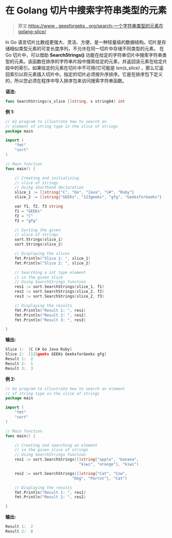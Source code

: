 # 在 Golang 切片中搜索字符串类型的元素

> 原文:[https://www . geesforgeks . org/search-一个字符串类型的元素在 golang-slice/](https://www.geeksforgeeks.org/searching-an-element-of-string-type-in-golang-slice/)

In Go 语言切片比数组更强大、灵活、方便，是一种轻量级的数据结构。切片是存储相似类型元素的可变长度序列，不允许在同一切片中存储不同类型的元素。
在 Go 切片中，可以借助 **SearchStrings()** 功能在给定的字符串切片中搜索字符串类型的元素。该函数在排序的字符串片段中搜索给定的元素，并返回该元素在给定片段中的索引。如果给定的元素在切片中不可用(它可能是 *len(s_slice)* ，那么它返回索引以将元素插入切片中。指定的切片必须按升序排序。它是在排序包下定义的，所以您必须在程序中导入排序包来访问搜索字符串函数。

**语法:**

```go
func SearchStrings(s_slice []string, s string64) int
```

**例 1:**

```go
// Go program to illustrate how to search an
// element of string type in the slice of strings
package main

import (
    "fmt"
    "sort"
)

// Main function
func main() {

    // Creating and initializing 
    // slice of strings
    // Using shorthand declaration
    slice_1 := []string{"C", "Go", "Java", "C#", "Ruby"}
    slice_2 := []string{"GEEKs", "123geeks", "gfg", "GeeksforGeeks"}

    var f1, f2, f3 string
    f1 = "GEEKs"
    f2 = "C"
    f3 = "gfg"

    // Sorting the given 
    // slice of strings
    sort.Strings(slice_1)
    sort.Strings(slice_2)

    // Displaying the slices
    fmt.Println("Slice 1: ", slice_1)
    fmt.Println("Slice 2: ", slice_2)

    // Searching a int type element 
    // in the given slice
    // Using SearchStrings function
    res1 := sort.SearchStrings(slice_1, f1)
    res2 := sort.SearchStrings(slice_2, f2)
    res3 := sort.SearchStrings(slice_2, f3)

    // Displaying the results
    fmt.Println("Result 1: ", res1)
    fmt.Println("Result 2: ", res2)
    fmt.Println("Result 3: ", res3)

}
```

**输出:**

```go
Slice 1:  [C C# Go Java Ruby]
Slice 2:  [123geeks GEEKs GeeksforGeeks gfg]
Result 1:  2
Result 2:  1
Result 3:  3

```

**例 2:**

```go
// Go program to illustrate how to search an element
// of string type in the slice of strings
package main

import (
    "fmt"
    "sort"
)

// Main function
func main() {

    // Creating and searching an element
    // in the given slice of strings
    // Using SearchStrings function
    res1 := sort.SearchStrings([]string{"apple", "banana",
                                "kiwi", "orange"}, "kiwi")

    res2 := sort.SearchStrings([]string{"Cat", "Cow",
                             "Dog", "Parrot"}, "Cat")

    // Displaying the results
    fmt.Println("Result 1: ", res1)
    fmt.Println("Result 2: ", res2)

}
```

**输出:**

```go
Result 1:  2
Result 2:  0

```